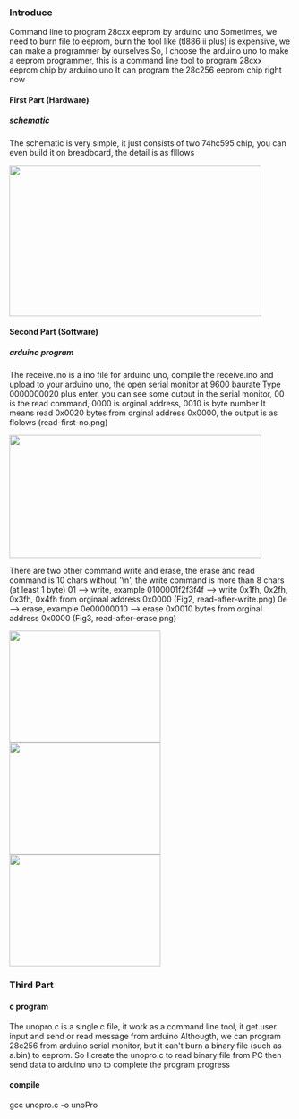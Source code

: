 ### Introduce

Command line to program 28cxx eeprom by arduino uno
Sometimes, we need to burn file to eeprom, burn the tool like (tl886 ii plus) is expensive, we can make a programmer by ourselves
So, I choose the arduino uno to make a eeprom programmer, this is a command line tool to program 28cxx eeprom chip by arduino uno
It can program the 28c256 eeprom chip right now

#### First Part (Hardware)

##### schematic
The schematic is very simple, it just consists of two 74hc595 chip, you can even build it on breadboard, the detail is as flllows

<img src="https://github.com/2076625923/arduino-programmer/blob/main/sch.png" width="450" height="270">

#### Second Part (Software)

##### arduino program
The receive.ino is a ino file for arduino uno, compile the receive.ino and upload to your arduino uno, the open serial monitor at 9600 baurate
Type 0000000020 plus enter, you can see some output in the serial monitor, 00 is the read command, 0000 is orginal address, 0010 is byte number
It means read 0x0020 bytes from orginal address 0x0000, the output is as flolows (read-first-no.png)

<img src="https://github.com/2076625923/arduino-programmer/blob/main/read-first-no.png" width="450" height="220">

There are two other command write and erase, the erase and read command is 10 chars without '\n', the write command is more than 8 chars (at least 1 byte)
01 --> write, example 0100001f2f3f4f --> write 0x1fh, 0x2fh, 0x3fh, 0x4fh from orginaal address 0x0000 (Fig2, read-after-write.png)
0e --> erase, example 0e00000010 --> erase 0x0010 bytes from orginal address 0x0000 (Fig3, read-after-erase.png)

<img src="https://github.com/2076625923/arduino-programmer/blob/main/read-first-no.png" width="270" height="200"><img src="https://github.com/2076625923/arduino-programmer/blob/main/read-after-write.png" width="270" height="200"><img src="https://github.com/2076625923/arduino-programmer/blob/main/read-after-erase.png" width="270" height="200"/>

### Third Part 

#### c program
The unopro.c is a single c file, it work as a command line tool, it get user input and send or read message from arduino 
Althougth, we can program 28c256 from arduino serial monitor, but it can't burn a binary file (such as a.bin) to eeprom.
So I create the unopro.c to read binary file from PC then send data to arduino uno to complete the program progress

#### compile

gcc unopro.c -o unoPro

